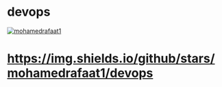 # devops

[![mohamedrafaat1](https://circleci.com/gh/mohamedrafaat1/devops.svg?style=shield)](https://app.circleci.com/pipelines/github/mohamedrafaat1)

# https://img.shields.io/github/stars/mohamedrafaat1/devops
